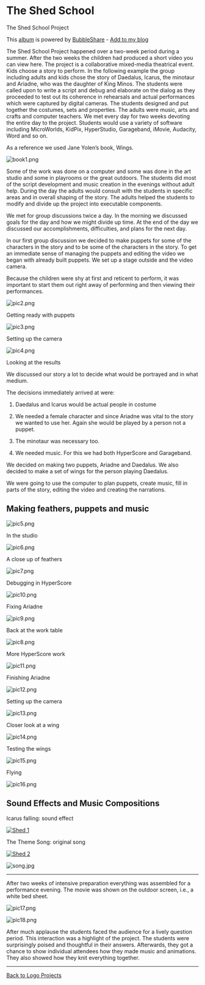 # The Shed School

The Shed School Project

This [album](http://www.bubbleshare.com/album/175477) is powered by
[BubbleShare](http://www.bubbleshare.com/) - [Add to my
blog](http://www.bubbleshare.com/album/175477/share#add_to_blog)

The Shed School Project happened over a two-week period during a
summer. After the two weeks the children had produced a short video
you can view here. The project is a collaborative mixed-media
theatrical event. Kids choose a story to perform. In the following
example the group including adults and kids chose the story of
Daedalus, Icarus, the minotaur and Ariadne, who was the daughter of
King Minos. The students were called upon to write a script and debug
and elaborate on the dialog as they proceeded to test out its
coherence in rehearsals and actual performances which were captured by
digital cameras. The students designed and put together the costumes,
sets and properties. The adults were music, arts and crafts and
computer teachers. We met every day for two weeks devoting the entire
day to the project. Students would use a variety of software including
MicroWorlds, KidPix, HyperStudio, Garageband, iMovie, Audacity, Word
and so on.

As a reference we used Jane Yolen’s book, Wings.

![book1.png](../images/book1.png)

Some of the work was done on a computer and some was done in the art
studio and some in playrooms or the great outdoors. The students did
most of the script development and music creation in the evenings
without adult help. During the day the adults would consult with the
students in specific areas and in overall shaping of the story. The
adults helped the students to modify and divide up the project into
executable components.

We met for group discussions twice a day. In the morning we discussed
goals for the day and how we might divide up time. At the end of the
day we discussed our accomplishments, difficulties, and plans for the
next day.

In our first group discussion we decided to make puppets for some of
the characters in the story and to be some of the characters in the
story. To get an immediate sense of managing the puppets and editing
the video we began with already built puppets. We set up a stage
outside and the video camera.

Because the children were shy at first and reticent to perform, it was
important to start them out right away of performing and then viewing
their performances.

![pic2.png](../images/pic2.png)

Getting ready with puppets

![pic3.png](../images/pic3.png)

Setting up the camera

![pic4.png](../images/pic4.png)

Looking at the results

We discussed our story a lot to decide what would be portrayed and in
what medium.

The decisions immediately arrived at were:

1. Daedalus and Icarus would be actual people in costume

2. We needed a female character and since Ariadne was vital to the
   story we wanted to use her. Again she would be played by a person not
   a puppet.

3. The minotaur was necessary too.

4. We needed music. For this we had both HyperScore and Garageband.

We decided on making two puppets, Ariadne and Daedalus.  We also
decided to make a set of wings for the person playing Daedalus.

We were going to use the computer to plan puppets, create music, fill
in parts of the story, editing the video and creating the narrations.

## Making feathers, puppets and music

![pic5.png](../images/pic5.png)

In the studio

![pic6.png](../images/pic6.png)

A close up of feathers

![pic7.png](../images/pic7.png)

Debugging in HyperScore

![pic10.png](../images/pic10.png)

Fixing Ariadne

![pic9.png](../images/pic9.png)

Back at the work table

![pic8.png](../images/pic8.png)

More HyperScore work

![pic11.png](../images/pic11.png)

Finishing Ariadne

![pic12.png](../images/pic12.png)

Setting up the camera

![pic13.png](../images/pic13.png)

Closer look at a wing

![pic14.png](../images/pic14.png)

Testing the wings

![pic15.png](../images/pic15.png)

Flying

![pic16.png](../images/pic16.png)

## Sound Effects and Music Compositions

Icarus falling: sound effect

[![Shed 1](../images/video52.png)](https://youtu.be/PgHNg3M4EV8)

The Theme Song: original song

[![Shed 2](../images/video53.png)](https://youtu.be/dJBidtaR9Ws)

![song.jpg](../images/song.jpg)

----

After two weeks of intensive preparation everything was assembled for
a performance evening. The movie was shown on the outdoor screen,
i.e., a white bed sheet.

![pic17.png](../images/pic17.png)

![pic18.png](../images/pic18.png)

After much applause the students faced the audience for a lively
question period. This interaction was a highlight of the project. The
students were surprisingly poised and thoughtful in their
answers. Afterwards, they got a chance to show individual attendees
how they made music and animations. They also showed how they knit
everything together.

----

[Back to Logo Projects](../LogoProjects.md)
